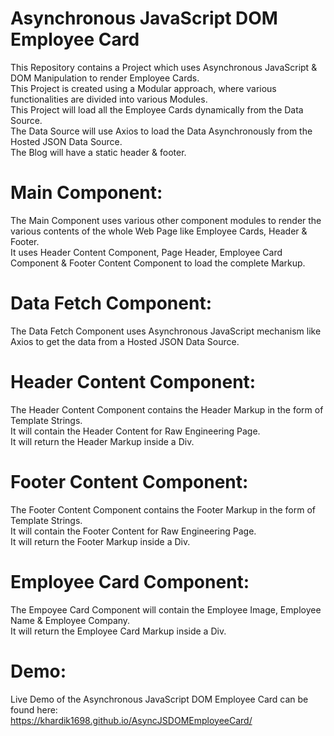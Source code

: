 # Asynchronous JavaScript DOM Employee Card

This Repository contains a Project which uses Asynchronous JavaScript & DOM Manipulation to render Employee Cards.\
This Project is created using a Modular approach, where various functionalities are divided into various Modules.\
This Project will load all the Employee Cards dynamically from the Data Source.\
The Data Source will use Axios to load the Data Asynchronously from the Hosted JSON Data Source.\
The Blog will have a static header & footer.

# Main Component:

The Main Component uses various other component modules to render the various contents of the whole Web Page like Employee Cards, Header & Footer.\
It uses Header Content Component, Page Header, Employee Card Component & Footer Content Component to load the complete Markup.

# Data Fetch Component:

The Data Fetch Component uses Asynchronous JavaScript mechanism like Axios to get the data from a Hosted JSON Data Source.

# Header Content Component:

The Header Content Component contains the Header Markup in the form of Template Strings.\
It will contain the Header Content for Raw Engineering Page.\
It will return the Header Markup inside a Div.

# Footer Content Component:

The Footer Content Component contains the Footer Markup in the form of Template Strings.\
It will contain the Footer Content for Raw Engineering Page.\
It will return the Footer Markup inside a Div.

# Employee Card Component:

The Empoyee Card Component will contain the Employee Image, Employee Name & Employee Company.\
It will return the Employee Card Markup inside a Div.

# Demo:

Live Demo of the Asynchronous JavaScript DOM Employee Card can be found here:\
https://khardik1698.github.io/AsyncJSDOMEmployeeCard/

